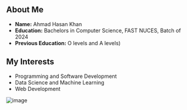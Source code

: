 ## About Me

- **Name:** Ahmad Hasan Khan
- **Education:** Bachelors in Computer Science, FAST NUCES, Batch of 2024
- **Previous Education:** O levels and A levels)

## My Interests

- Programming and Software Development
- Data Science and Machine Learning
- Web Development


![image](https://github.com/user-attachments/assets/e2db8cfa-7996-416e-a3a3-817eab12500b)
